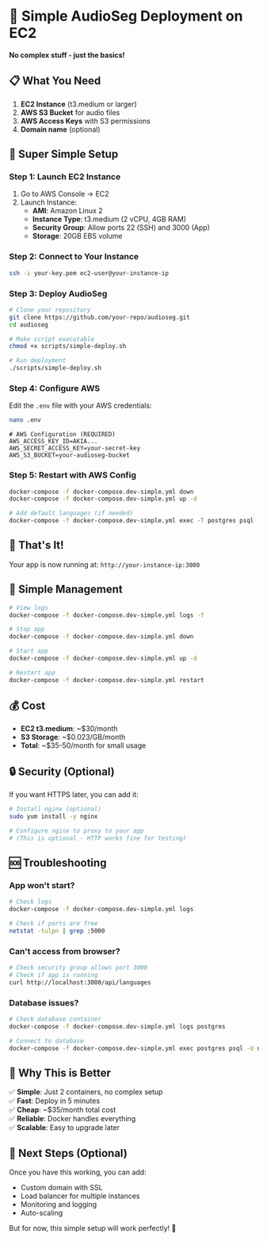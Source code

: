# 🚀 Simple AudioSeg Deployment on EC2

**No complex stuff - just the basics!**

## 📋 What You Need

1. **EC2 Instance** (t3.medium or larger)
2. **AWS S3 Bucket** for audio files
3. **AWS Access Keys** with S3 permissions
4. **Domain name** (optional)

## 🚀 Super Simple Setup

### Step 1: Launch EC2 Instance

1. Go to AWS Console → EC2
2. Launch Instance:
   - **AMI**: Amazon Linux 2
   - **Instance Type**: t3.medium (2 vCPU, 4GB RAM)
   - **Security Group**: Allow ports 22 (SSH) and 3000 (App)
   - **Storage**: 20GB EBS volume

### Step 2: Connect to Your Instance

```bash
ssh -i your-key.pem ec2-user@your-instance-ip
```

### Step 3: Deploy AudioSeg

```bash
# Clone your repository
git clone https://github.com/your-repo/audioseg.git
cd audioseg

# Make script executable
chmod +x scripts/simple-deploy.sh

# Run deployment
./scripts/simple-deploy.sh
```

### Step 4: Configure AWS

Edit the `.env` file with your AWS credentials:

```bash
nano .env
```

```env
# AWS Configuration (REQUIRED)
AWS_ACCESS_KEY_ID=AKIA...
AWS_SECRET_ACCESS_KEY=your-secret-key
AWS_S3_BUCKET=your-audioseg-bucket
```

### Step 5: Restart with AWS Config

```bash
docker-compose -f docker-compose.dev-simple.yml down
docker-compose -f docker-compose.dev-simple.yml up -d

# Add default languages (if needed)
docker-compose -f docker-compose.dev-simple.yml exec -T postgres psql -U nativox -d nativox -c "INSERT INTO languages (code, name, is_active) VALUES ('en', 'English', true), ('pt', 'Portuguese', true), ('es', 'Spanish', true), ('fr', 'French', true), ('de', 'German', true) ON CONFLICT (code) DO NOTHING;"
```

## 🎉 That's It!

Your app is now running at: `http://your-instance-ip:3000`

## 🔧 Simple Management

```bash
# View logs
docker-compose -f docker-compose.dev-simple.yml logs -f

# Stop app
docker-compose -f docker-compose.dev-simple.yml down

# Start app
docker-compose -f docker-compose.dev-simple.yml up -d

# Restart app
docker-compose -f docker-compose.dev-simple.yml restart
```

## 💰 Cost

- **EC2 t3.medium**: ~$30/month
- **S3 Storage**: ~$0.023/GB/month
- **Total**: ~$35-50/month for small usage

## 🔒 Security (Optional)

If you want HTTPS later, you can add it:

```bash
# Install nginx (optional)
sudo yum install -y nginx

# Configure nginx to proxy to your app
# (This is optional - HTTP works fine for testing)
```

## 🆘 Troubleshooting

### App won't start?
```bash
# Check logs
docker-compose -f docker-compose.dev-simple.yml logs

# Check if ports are free
netstat -tulpn | grep :5000
```

### Can't access from browser?
```bash
# Check security group allows port 3000
# Check if app is running
curl http://localhost:3000/api/languages
```

### Database issues?
```bash
# Check database container
docker-compose -f docker-compose.dev-simple.yml logs postgres

# Connect to database
docker-compose -f docker-compose.dev-simple.yml exec postgres psql -U nativox -d nativox
```

## 🎯 Why This is Better

✅ **Simple**: Just 2 containers, no complex setup  
✅ **Fast**: Deploy in 5 minutes  
✅ **Cheap**: ~$35/month total cost  
✅ **Reliable**: Docker handles everything  
✅ **Scalable**: Easy to upgrade later  

## 🚀 Next Steps (Optional)

Once you have this working, you can add:
- Custom domain with SSL
- Load balancer for multiple instances
- Monitoring and logging
- Auto-scaling

But for now, this simple setup will work perfectly! 🎉

